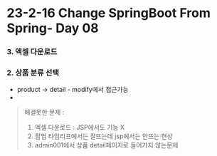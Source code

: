 # 23-2-16 Change SpringBoot From Spring- Day 08

### 3. 엑셀 다운로드

### 2. 상품 분류 선택

- product -> detail - modify에서 접근가능
- 

> 해결못한 문제 : 
>
> 1. 엑셀 다운로드 : JSP에서도 기능 X  
>2. 팝업 타임리프에서는 잘뜨는데 jsp에서는 안뜨는 현상
> 3. admin001에서 상품 detail페이지로 들어가지 않는문제
